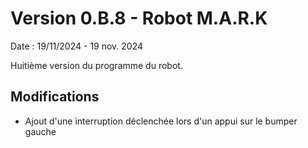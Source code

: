 # Version 0.B.8 - Robot M.A.R.K

Date : 19/11/2024 - 19 nov. 2024<br />

Huitième version du programme du robot.

## Modifications

- Ajout d'une interruption déclenchée lors d'un appui sur le bumper gauche
